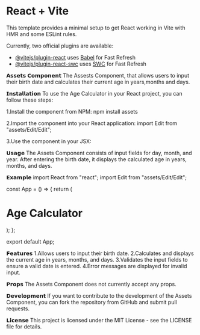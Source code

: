 # React + Vite

This template provides a minimal setup to get React working in Vite with HMR and some ESLint rules.

Currently, two official plugins are available:

- [@vitejs/plugin-react](https://github.com/vitejs/vite-plugin-react/blob/main/packages/plugin-react/README.md) uses [Babel](https://babeljs.io/) for Fast Refresh
- [@vitejs/plugin-react-swc](https://github.com/vitejs/vite-plugin-react-swc) uses [SWC](https://swc.rs/) for Fast Refresh





𝗔𝘀𝘀𝗲𝘁𝘀 𝗖𝗼𝗺𝗽𝗼𝗻𝗲𝗻𝘁
 The Assests Component, that allows users to input their birth date and calculates their current age in years,months and days.



𝗜𝗻𝘀𝘁𝗮𝗹𝗹𝗮𝘁𝗶𝗼𝗻
 To use the Age Calculator in your React project, you can follow these steps:

 1.Install the component from NPM:
   npm install assets

 2.Import the component into your React application:
   import Edit from "assets/Edit/Edit";

 3.Use the <Edit/> component in your JSX:
   <Edit />



𝗨𝘀𝗮𝗴𝗲
  The Assets Component consists of input fields for day, month, and year. After entering the birth date, it displays the calculated age in years, months, and days.



𝗘𝘅𝗮𝗺𝗽𝗹𝗲
 import React from "react";
import Edit from "assets/Edit/Edit";

const App = () => {
  return (
    <div>
      <h1>Age Calculator</h1>
      <Hero />
    </div>
  );
};

export default App;



𝗙𝗲𝗮𝘁𝘂𝗿𝗲𝘀
 1.Allows users to input their birth date.
 2.Calculates and displays the current age in years, months, and days.
 3.Validates the input fields to ensure a valid date is entered.
 4.Error messages are displayed for invalid input.



𝗣𝗿𝗼𝗽𝘀
 The Assets Component does not currently accept any props.



𝗗𝗲𝘃𝗲𝗹𝗼𝗽𝗺𝗲𝗻𝘁
 If you want to contribute to the development of the Assets Component, you can fork the repository from GitHub and submit pull requests.



𝗟𝗶𝗰𝗲𝗻𝘀𝗲
 This project is licensed under the MIT License - see the LICENSE file for details.

